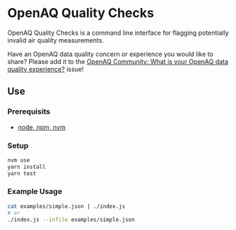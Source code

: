 # OpenAQ Quality Checks

OpenAQ Quality Checks is a command line interface for flagging potentially invalid air quality measurements.

Have an OpenAQ data quality concern or experience you would like to share? Please add it to the [OpenAQ Community: What is your OpenAQ data quality experience?](https://github.com/openaq/openaq-quality-check/issues/2) issue!

## Use

### Prerequisits

* [node, npm, nvm](https://docs.npmjs.com/getting-started/installing-node)

### Setup

```bash
nvm use
yarn install
yarn test
```

### Example Usage

```bash
cat examples/simple.json | ./index.js
# or
./index.js --infile examples/simple.json
```
